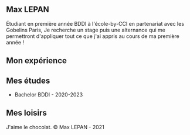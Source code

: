 ## Max LEPAN

Étudiant en première année BDDI à l'école-by-CCI en partenariat avec les Gobelins Paris,
Je recherche un stage puis une alternance qui me permettront d'appliquer tout ce que j'ai appris 
au cours de ma première année !
## Mon expérience
<!-- on détaillera plus tard-->
## Mes études
- Bachelor BDDI - 2020-2023
<!-- on détaillera plus tard-->
## Mes loisirs
J'aime le chocolat.
© Max LEPAN - 2021
